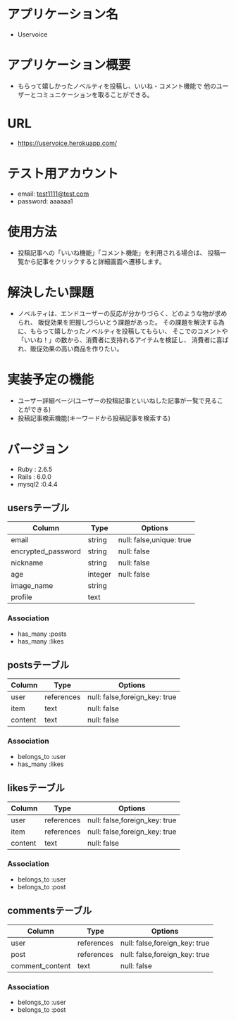 # アプリケーション名
- Uservoice

# アプリケーション概要
- もらって嬉しかったノベルティを投稿し、いいね・コメント機能で
  他のユーザーとコミュニケーションを取ることができる。

# URL
- https://uservoice.herokuapp.com/

# テスト用アカウント
- email: test1111@test.com
- password: aaaaaa1

# 使用方法
- 投稿記事への「いいね機能」「コメント機能」を利用される場合は、
  投稿一覧から記事をクリックすると詳細画面へ遷移します。

# 解決したい課題
- ノベルティは、エンドユーザーの反応が分かりづらく、どのような物が求められ、
  販促効果を把握しづらいとう課題があった。
  その課題を解決する為に、もらって嬉しかったノベルティを投稿してもらい、
  そこでのコメントや「いいね！」の数から、消費者に支持れるアイテムを検証し、
  消費者に喜ばれ、販促効果の高い商品を作りたい。

# 実装予定の機能
- ユーザー詳細ページ(ユーザーの投稿記事といいねした記事が一覧で見ることができる)
- 投稿記事検索機能(キーワードから投稿記事を検索する)

# バージョン
- Ruby : 2.6.5
- Rails : 6.0.0
- mysql2 :0.4.4

## usersテーブル

| Column                 | Type       | Options                  |
| ---------------------- | ---------- | ------------------------ |
| email                  | string     | null: false,unique: true |
| encrypted_password     | string     | null: false              |
| nickname               | string     | null: false              |
| age                    | integer    | null: false              |  
| image_name             | string     |                          |  
| profile                | text       |                          |  

### Association
- has_many  :posts
- has_many  :likes


## postsテーブル

| Column                     | Type       | Options                       |
| -------------------------- | ---------- | ----------------------------- |
| user                       | references | null: false,foreign_key: true |
| item                       | text       | null: false                   |
| content                    | text       | null: false                   |

### Association
- belongs_to :user
- has_many   :likes


## likesテーブル

| Column                     | Type       | Options                       |
| -------------------------- | ---------- | ----------------------------- |
| user                       | references | null: false,foreign_key: true |
| item                       | references | null: false,foreign_key: true |
| content                    | text       | null: false                   |

### Association
- belongs_to :user
- belongs_to :post


## commentsテーブル

| Column                     | Type       | Options                       |
| -------------------------- | ---------- | ----------------------------- |
| user                       | references | null: false,foreign_key: true |
| post                       | references | null: false,foreign_key: true |
| comment_content            | text       | null: false                   |

### Association
- belongs_to :user
- belongs_to :post